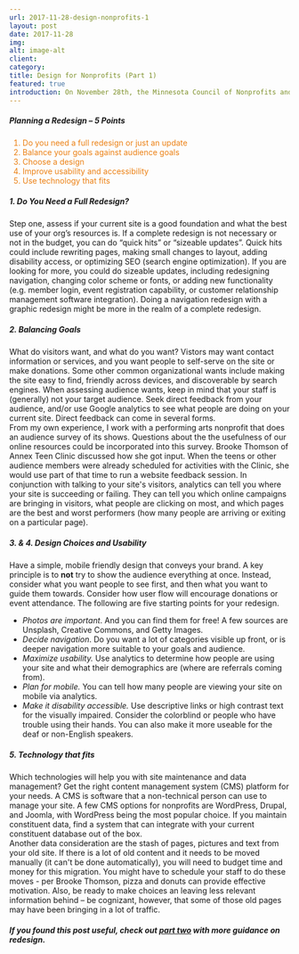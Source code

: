 ```yaml
---
url: 2017-11-28-design-nonprofits-1
layout: post
date: 2017-11-28
img: 
alt: image-alt
client: 
category: 
title: Design for Nonprofits (Part 1)
featured: true
introduction: On November 28th, the Minnesota Council of Nonprofits and International Association of Business Communicators put on the "Nonprofit Communicators Workshop&#58; What Should We Expect from a Web Redesign? 15 Things to Know". Presenters from Idealware, Room 34, and Annex Teen Clinic discussed redesign from the perspectives of a technology consultant, developer, and nonprofit director. The presentations and Q&A session yielded great direction for orgs on three topics&#58; 1) redesign planning; 2) working with a developer; and 3) coordinating your staff’s role in the process. The discussion below is an overview of topic 1, presented by Idealware. See <a href="/2017/11/28/design-nonprofits-2"><u>Design for Nonprofits (Part 2)</u></a> for topics 2 and 3.    
---
```


<h5>Planning a Redesign – 5 Points</h5>
<div class="page-content-text">
<ol style="color: #ec8013;">
<li><span class="li-col">Do you need a full redesign or just an update</span></li>
<li><span class="li-col">Balance your goals against audience goals</span></li> 
<li><span class="li-col">Choose a design</span></li>
<li><span class="li-col">Improve usability and accessibility</span></li> 
<li><span class="li-col">Use technology that fits</span></li>
</ol>
</div>

<h5><span class="sub-point">1.</span> Do You Need a Full Redesign?</h5>
<div class="page-content-text">
<span class="highlight-line">Step one, assess if your current site is a good foundation and what the best use of your org’s resources is.</span> If a complete redesign is not necessary or not in the budget, you can do “quick hits” or “sizeable updates”. Quick hits could include rewriting pages, making small changes to layout, adding disability access, or optimizing SEO (search engine optimization). If you are looking for more, you could do sizeable updates, including redesigning navigation, changing color scheme or fonts, or adding new functionality (e.g. member login, event registration capability, or customer relationship management software integration). Doing a navigation redesign<a name="balancing"></a> with a graphic redesign might be more in the realm of a complete redesign. 

</div>

<h5><span class="sub-point">2.</span> Balancing Goals</h5>
<div class="page-content-text">
<span class="highlight-line">What do visitors want, and what do you want?</span> Vistors may want contact information or services, and you want people to self-serve on the site or make donations. Some other common organizational wants include making the site easy to find, friendly across devices, and discoverable by search engines. When assessing audience wants, keep in mind that your staff is (generally) not your target audience. Seek direct feedback from your audience, and/or use Google analytics to see what people are doing on your current site. Direct feedback can come in several forms. 
</div>

<div class="page-content-text">
From my own experience, I work with a performing arts nonprofit that does an audience survey of its shows. Questions about the the usefulness of our online resources could be incorporated into this survey. Brooke Thomson of Annex Teen Clinic discussed how she got input. When the teens or other audience members were already scheduled for activities with the Clinic, she would use part of that time to run a website feedback session. In conjunction with talking to your site's visitors, analytics can tell you where your site is succeeding or failing. They can tell you which online campaigns are bringing in visitors, what people are clicking on most, and which pages are the best and worst performers (how many people are arriving or exiting on a particular page). 
</div>

<h5><span class="sub-point">3. & 4.</span> Design Choices and Usability</h5>
<div class="page-content-text">
<span class="highlight-line">Have a simple, mobile friendly design that conveys your brand.</span> A key principle is to <b>not</b> try to show the audience everything at once. Instead, consider what you want people to see first, and then what you want to guide them towards. Consider how user flow will encourage donations or event attendance. The following are five starting points for your redesign. 
<div style="margin-bottom:.25cm"></div>
<ul>
<li><i>Photos are important</i>. And you can find them for free! A few sources are Unsplash, Creative Commons, and Getty Images.</li> 
<li><i>Decide navigation</i>. Do you want a lot of categories visible up front, or is deeper navigation more suitable to your goals and audience.</li> 
<li><i>Maximize usability.</i> Use analytics to determine how people are using your site and what their demographics are (where are referrals coming from).</li>
<li><i>Plan for mobile.</i> You can tell how many people are viewing your site on mobile via analytics.</li> 
<li><i>Make it disability accessible.</i> Use descriptive links or high contrast text for the visually impaired. Consider the colorblind or people who have trouble using their hands. You can also make it more useable for the deaf or non-English speakers.</li> 
</ul>
</div>

<h5><span class="sub-point">5.</span> Technology that fits</h5>
<div class="page-content-text">
<span class="highlight-line">Which technologies will help you with site maintenance and data management?</span> Get the right content management system (CMS) platform for your needs. A CMS is software that a non-technical person can use to manage your site. A few CMS options for nonprofits are WordPress, Drupal, and Joomla, with WordPress being the most popular choice. If you maintain constituent data, find a system that can integrate with your current constituent database out of the box.
</div>
<div class="page-content-text">
Another data consideration are the stash of pages, pictures and text from your old site. If there is a lot of old content and it needs to be moved manually (it can't be done automatically), you will need to budget time and money for this migration. You might have to schedule your staff to do these moves - per Brooke Thomson, pizza and donuts can provide effective motivation. Also, be ready to make choices an leaving less relevant information behind – be cognizant, however, that some of those old pages may have been bringing in a lot of traffic. 
</div>

<h5>If you found this post useful, check out <a href="{{site.url}}/2017/11/28/design-nonprofits-2/"><u>part two</u></a> with more guidance on redesign.</h5> 



